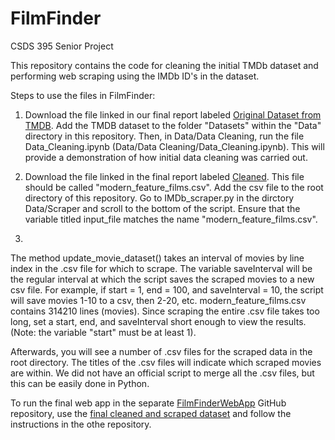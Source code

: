 # FilmFinder
CSDS 395 Senior Project

This repository contains the code for cleaning the initial TMDb dataset and performing web scraping using the IMDb ID's in the dataset.

Steps to use the files in FilmFinder:

1. Download the file linked in our final report labeled [Original Dataset from TMDB](https://drive.google.com/file/d/194FQsDnBn2zF3ZzUC6wRUIRBf6xgpkdp/view?usp=sharing). Add the TMDB dataset to the folder "Datasets" within the "Data" directory in this repository. Then, in Data/Data Cleaning, run the file Data_Cleaning.ipynb (Data/Data Cleaning/Data_Cleaning.ipynb). This will provide a demonstration of how initial data cleaning was carried out.

2. Download the file linked in the final report labeled [Cleaned](https://drive.google.com/file/d/1KONkZi5b0oGQFhCHCY61BcRf7mGPXLv7/view). This file should be called "modern_feature_films.csv". Add the csv file to the root directory of this repository. Go to IMDb_scraper.py in the dirctory Data/Scraper and scroll to the bottom of the script. Ensure that the variable titled input_file matches the name "modern_feature_films.csv".
3. 
The method update_movie_dataset() takes an interval of movies by line index in the .csv file for which to scrape. The variable saveInterval will be the regular interval at which the script saves the scraped movies to a new csv file. For example, if start = 1, end = 100, and saveInterval = 10, the script will save movies 1-10 to a csv, then 2-20, etc. modern_feature_films.csv contains 314210 lines (movies). Since scraping the entire .csv file takes too long, set a start, end, and saveInterval short enough to view the results. (Note: the variable "start" must be at least 1).

Afterwards, you will see a number of .csv files for the scraped data in the root directory. The titles of the .csv files will indicate which scraped movies are within. We did not have an official script to merge all the .csv files, but this can be easily done in Python.

To run the final web app in the separate [FilmFinderWebApp](https://github.com/JoshuaMeyer1/FilmFinderWebApp) GitHub repository, use the [final cleaned and scraped dataset](https://drive.google.com/file/d/1-DYeF2MsXQ_hgA5yf3SBO93U6ZsZEkc_/view?usp=sharing) and follow the instructions in the othe repository.
